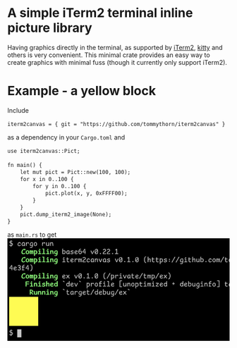 # A simple iTerm2 terminal inline picture library

Having graphics directly in the terminal, as supported by
[iTerm2](https://iterm2.com/),
[kitty](https://sw.kovidgoyal.net/kitty/) and others is very
convenient.  This minimal crate provides an easy way to create
graphics with minimal fuss (though it currently only support iTerm2).

# Example - a yellow block

Include
```
iterm2canvas = { git = "https://github.com/tommythorn/iterm2canvas" }
```
as a dependency in your `Cargo.toml` and
```
use iterm2canvas::Pict;

fn main() {
    let mut pict = Pict::new(100, 100);
    for x in 0..100 {
        for y in 0..100 {
            pict.plot(x, y, 0xFFFF00);
        }
    }
    pict.dump_iterm2_image(None);
}
```

as `main.rs` to get
![terminal example](picture/example.png)
